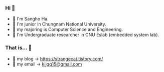 ### Hi 👋
- 🐣 I'm Sangho Ha. <br>
- 🐤 I'm junior in Chungnam National University. <br>
- 🐥 my majoring is Computer Science and Engineering. <br>
- 🐓 I'm Undergraduate researcher in CNU Eslab (embedded system lab).

### That is... 🦍

- 🐧 my blog -> https://strangecat.tistory.com/ <br>
- 🐧 my email -> kijqq15@gmail.com <br>

<!--
**sangho0804/sangho0804** is a ✨ _special_ ✨ repository because its `README.md` (this file) appears on your GitHub profile.

Here are some ideas to get you started:

- 🔭 I’m currently working on ...
- 🌱 I’m currently learning ...
- 👯 I’m looking to collaborate on ...
- 🤔 I’m looking for help with ...
- 💬 Ask me about ...
- 📫 How to reach me: ...
- 😄 Pronouns: ...
- ⚡ Fun fact: ...
-->
